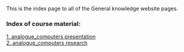 This is the index page to all of the General knowledge website pages.


### Index of course material:
[1. analogue_computers presentation](https://pip-01.github.io/ET/presentation)  
[2. analogue_computers research](https://pip-01.github.io/ET/analogue_computers)  
